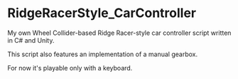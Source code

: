 # RidgeRacerStyle_CarController
My own Wheel Collider-based Ridge Racer-style car controller script written in C# and Unity.

This script also features an implementation of a manual gearbox. 

For now it's playable only with a keyboard.
